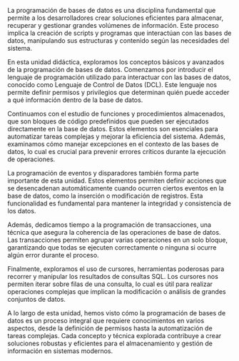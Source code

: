 La programación de bases de datos es una disciplina fundamental que permite a los desarrolladores crear soluciones eficientes para almacenar, recuperar y gestionar grandes volúmenes de información. Este proceso implica la creación de scripts y programas que interactúan con las bases de datos, manipulando sus estructuras y contenido según las necesidades del sistema.

En esta unidad didáctica, exploramos los conceptos básicos y avanzados de la programación de bases de datos. Comenzamos por introducir el lenguaje de programación utilizado para interactuar con las bases de datos, conocido como Lenguaje de Control de Datos (DCL). Este lenguaje nos permite definir permisos y privilegios que determinan quién puede acceder a qué información dentro de la base de datos.

Continuamos con el estudio de funciones y procedimientos almacenados, que son bloques de código predefinidos que pueden ser ejecutados directamente en la base de datos. Estos elementos son esenciales para automatizar tareas complejas y mejorar la eficiencia del sistema. Además, examinamos cómo manejar excepciones en el contexto de las bases de datos, lo cual es crucial para prevenir errores críticos durante la ejecución de operaciones.

La programación de eventos y disparadores también forma parte importante de esta unidad. Estos elementos permiten definir acciones que se desencadenan automáticamente cuando ocurren ciertos eventos en la base de datos, como la inserción o modificación de registros. Esta funcionalidad es fundamental para mantener la integridad y consistencia de los datos.

Además, dedicamos tiempo a la programación de transacciones, una técnica que asegura la coherencia de las operaciones de base de datos. Las transacciones permiten agrupar varias operaciones en un solo bloque, garantizando que todas se ejecuten correctamente o ninguna si ocurre algún error durante el proceso.

Finalmente, exploramos el uso de cursores, herramientas poderosas para recorrer y manipular los resultados de consultas SQL. Los cursores nos permiten iterar sobre filas de una consulta, lo cual es útil para realizar operaciones complejas que implican la modificación o análisis de grandes conjuntos de datos.

A lo largo de esta unidad, hemos visto cómo la programación de bases de datos es un proceso integral que requiere conocimientos en varios aspectos, desde la definición de permisos hasta la automatización de tareas complejas. Cada concepto y técnica explorada contribuye a crear soluciones robustas y eficientes para el almacenamiento y gestión de información en sistemas modernos.
